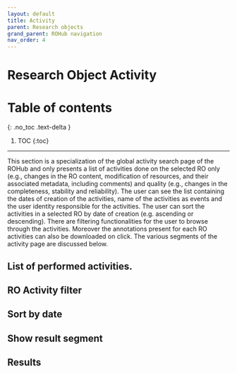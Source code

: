 ```yaml
---
layout: default
title: Activity
parent: Research objects
grand_parent: ROHub navigation
nav_order: 4
---
```


# Research Object Activity

# Table of contents
{: .no_toc .text-delta }

1. TOC
{:toc}

---
This section is a specialization of the global activity search page of the ROHub and only presents a list of activities done on the selected RO only (e.g., changes in the RO content, modification of resources, and their associated metadata, including comments) and quality (e.g., changes in the completeness, stability and reliability). The user can see the list containing the dates of creation of the activities, name of the activities as events and the user identity responsible for the activities. The user can sort the activities in a selected RO by date of creation (e.g. ascending or descending). There are filtering functionalities for the user to browse through the activities. Moreover the annotations present for each RO activities can also be downloaded on click. The various segments of the activity page are discussed below.

## List of performed activities.

## RO Activity filter

## Sort by date

## Show result segment

## Results
